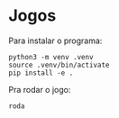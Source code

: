 # Jogos

Para instalar o programa:
```
python3 -m venv .venv
source .venv/bin/activate
pip install -e .
```

Pra rodar o jogo:
```
roda
```
